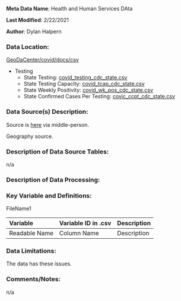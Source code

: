 **Meta Data Name**: Health and Human Services DAta

**Last Modified**: 2/22/2021

**Author**: Dylan Halpern

### Data Location: 
[GeoDaCenter/covid/docs/csv](https://github.com/GeoDaCenter/covid/tree/master/docs/csv)

* Testing
    * State Testing: [covid_testing_cdc_state.csv](https://github.com/GeoDaCenter/covid/blob/master/docs/csv/covid_testing_cdc_state.csv)
    * State Testing Capacity: [covid_tcap_cdc_state.csv](https://github.com/GeoDaCenter/covid/blob/master/docs/csv/covid_tcap_cdc_state.csv)
    * State Weekly Positivity: [covid_wk_pos_cdc_state.csv](https://github.com/GeoDaCenter/covid/blob/master/docs/csv/covid_wk_pos_cdc_state.csv)
    * State Confirmed Cases Per Testing: [covic_ccpt_cdc_state.csv](https://github.com/GeoDaCenter/covid/blob/master/docs/csv/covic_ccpt_cdc_state.csv)

### Data Source(s) Description:  
Source is [here](https://bphc.hrsa.gov...) via middle-person. 

Geography source. 

### Description of Data Source Tables: 
n/a

### Description of Data Processing: 


### Key Variable and Definitions:

FileName1

| Variable | Variable ID in .csv | Description |
|:---------|:--------------------|:------------|
| Readable Name | Column Name | Description |

### Data Limitations:
The data has these issues. 

### Comments/Notes:
n/a
